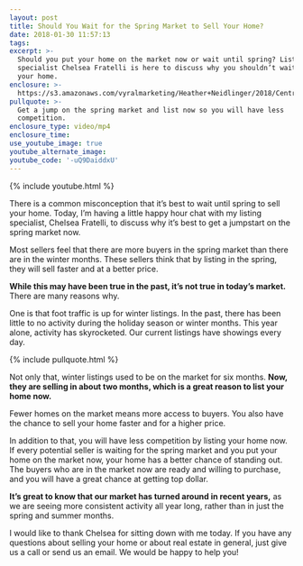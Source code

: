 ```yaml
---
layout: post
title: Should You Wait for the Spring Market to Sell Your Home?
date: 2018-01-30 11:57:13
tags:
excerpt: >-
  Should you put your home on the market now or wait until spring? Listing
  specialist Chelsea Fratelli is here to discuss why you shouldn’t wait to list
  your home.
enclosure: >-
  https://s3.amazonaws.com/vyralmarketing/Heather+Neidlinger/2018/Central+Pennsylvania+Real+Estate+Agent-+Why+Wait+Until+Spring+to+List%253F.mp4
pullquote: >-
  Get a jump on the spring market and list now so you will have less
  competition.
enclosure_type: video/mp4
enclosure_time:
use_youtube_image: true
youtube_alternate_image:
youtube_code: '-uQ9DaiddxU'
---
```



{% include youtube.html %}

There is a common misconception that it’s best to wait until spring to sell your home. Today, I’m having a little happy hour chat with my listing specialist, Chelsea Fratelli, to discuss why it’s best to get a jumpstart on the spring market now.&nbsp;

Most sellers feel that there are more buyers in the spring market than there are in the winter months. These sellers think that by listing in the spring, they will sell faster and at a better price.&nbsp;

**While this may have been true in the past, it’s not true in today’s market.** There are many reasons why.&nbsp;

One is that foot traffic is up for winter listings. In the past, there has been little to no activity during the holiday season or winter months. This year alone, activity has skyrocketed. Our current listings have showings every day.

{% include pullquote.html %}

Not only that, winter listings used to be on the market for six months. **Now, they are selling in about two months, which is a great reason to list your home now.&nbsp;**

Fewer homes on the market means more access to buyers. You also have the chance to sell your home faster and for a higher price.&nbsp;

In addition to that, you will have less competition by listing your home now. If every potential seller is waiting for the spring market and you put your home on the market now, your home has a better chance of standing out. The buyers who are in the market now are ready and willing to purchase, and you will have a great chance at getting top dollar.

**It’s great to know that our market has turned around in recent years,** as we are seeing more consistent activity all year long, rather than in just the spring and summer months.&nbsp;

I would like to thank Chelsea for sitting down with me today. If you have any questions about selling your home or about real estate in general, just give us a call or send us an email. We would be happy to help you!